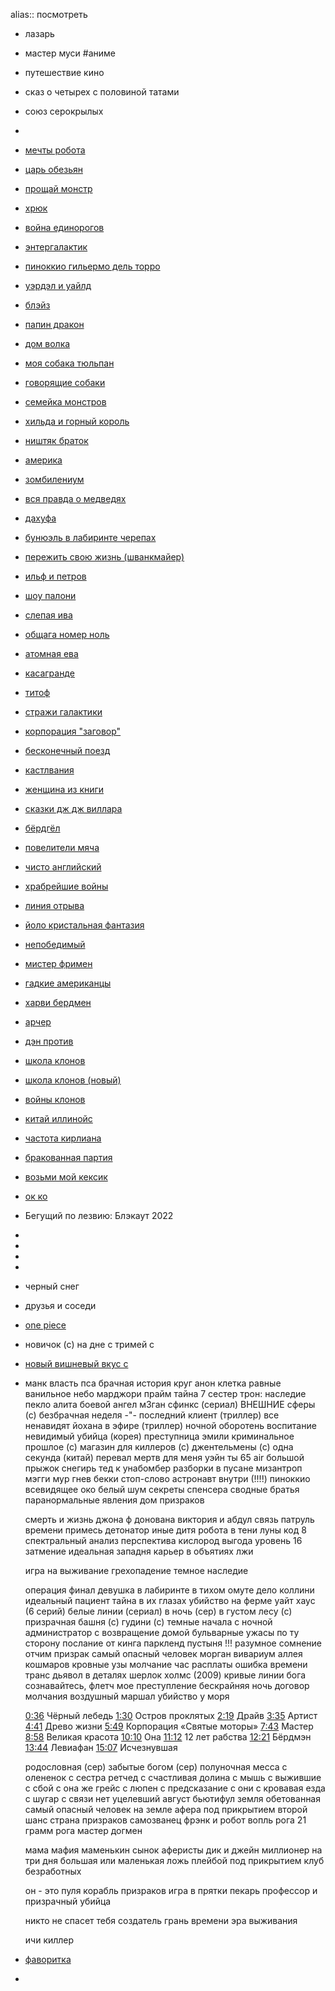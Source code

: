alias::  посмотреть

- лазарь
- мастер муси #аниме
- путешествие кино
- сказ о четырех с половиной татами
- союз серокрылых
-
- [мечты робота](https://kadikama.com/10224-2023-mechty-robota.html)
- [царь обезьян](https://kadikama.com/10055-2023-car-obezjan.html)
- [прощай монстр](https://kadikama.com/10046-2022-proschaj-monstr.html)
- [хрюк](https://kadikama.com/9992-2022-knor.html)
- [война единорогов](https://kadikama.com/9833-2022-vojna-edinorogov.html)
- [энтергалактик](https://kadikama.com/9814-2022-jentergalaktik.html)
- [пиноккио гильермо дель торро](https://kadikama.com/9813-2022-pinokkio-gilermo-del-toro.html)
- [уэрдэл и уайлд](https://kadikama.com/9808-2022-ujendell-i-uajld.html)
- [блэйз](https://kadikama.com/9805-2022-blejz.html)
- [папин дракон](https://kadikama.com/9802-2022-papin-drakon.html)
- [дом волка](https://kadikama.com/9467-2018-dom-volka.html)
- [моя собака тюльпан](https://kadikama.com/9455-2009-moja-sobaka-tjulpan.html)
- [говорящие собаки](https://kadikama.com/9427-2019-ekab-mimmi-i-govorjaschie-sobaki.html)
- [семейка монстров](https://kadikama.com/8642-2020-semejka-monstrov.html)
- [хильда и горный король](https://kadikama.com/8911-2021-hilda-i-gornyj-korol.html)
- [ништяк браток](https://kadikama.com/8909-2020-nishtjak-bratok.html)
- [америка](https://kadikama.com/8898-2021-amerika-film.html)
- [зомбилениум](https://kadikama.com/2765-2017-zombillenium.html)
- [вся правда о медведях](https://kadikama.com/2765-2017-zombillenium.html)
- [дахуфа](https://kadikama.com/2767-2017-da-hufa.html)
- [бунюэль в лабиринте черепах](https://kadikama.com/8044-2018-bunjujel-v-labirinte-cherepah.html)
- [пережить свою жизнь (шванкмайер)](https://kadikama.com/1918-2010-perezhit-svoyu-zhizn.html)
- [ильф и петров](https://kadikama.com/1963-2013-ilfipetrov.html)
- [шоу палони](https://kadikama.com/10702-2022-the-paloni-show-halloween-special.html)
- [слепая ива](https://kadikama.com/10358-2022-slepaja-iva-spjaschaja-zhenschina.html)
- [общага номер ноль](https://kadikama.com/10350-2018-obschaga-nomer-nol.html)
- [атомная ева](https://kadikama.com/10360-2023-nepobedimyj-atomnaja-eva.html)
- [касагранде](https://kadikama.com/10293-2024-kasagrande-film.html)
- [титоф](https://kadikama.com/1950-2011-titof.html)
- [стражи галактики](https://kadikama.com/392-2015-strazhi-galaktiki.html)
- [корпорация "заговор"](https://kadikama.com/8809-2021-korporacija-zagovor.html)
- [бесконечный поезд](https://kadikama.com/7931-2019-beskonechnyj-poezd.html)
- [кастлвания](https://kadikama.com/3588-2017-kastlvaniya.html)
- [женщина из книги](https://kadikama.com/8745-2021-woman-in-the-book.html)
- [сказки дж дж виллара](https://kadikama.com/8390-2020-skazki-dzhdzh-villara.html)
- [бёрдгёл](https://kadikama.com/8772-2021-berdgerl.html)
- [повелители мяча](https://kadikama.com/3668-2018-poveliteli-myacha-9009.html)
- [чисто английский](https://kadikama.com/3804-2012-chisto-angliyskiy.html)
- [храбрейшие войны](https://kadikama.com/498-2012-hrabreyshie-voiny.html)
- [линия отрыва](https://kadikama.com/8737-2021-linija-otryva.html)
- [йоло кристальная фантазия](https://kadikama.com/8627-2020-yolo-kristalnaja-fantazija.html)
- [непобедимый](https://kadikama.com/8538-2021-neujazvimyj.html)
- [мистер фримен](https://kadikama.com/287-2009-mister-frimen.html)
- [гадкие американцы](https://kadikama.com/109-gadkie-amerikancy.html)
- [харви бердмен](https://kadikama.com/318-2000-harvi-berdmen-advokat.html)
- [арчер](https://kadikama.com/91-archer.html)
- [дэн против](https://kadikama.com/358-2011-den-protiv.html)
- [школа клонов](https://kadikama.com/3686-2002-shkola-klonov.html)
- [школа клонов (новый)](https://kadikama.com/9970-2023-clone-high.html)
- [войны клонов](https://kadikama.com/137-zvezdnye-voyny.html)
- [китай иллинойс](https://kadikama.com/2500-2008-kitay-illinoys.html)
- [частота кирлиана](https://kadikama.com/8329-2017-chastota-kirliana.html)
- [бракованная партия](https://kadikama.com/8542-2021-zvezdnye-vojny-brakovannaja-partija.html)
- [возьми мой кексик](https://kadikama.com/9545-2021-take-my-muffin.html)
- [ок ко](https://kadikama.com/8388-2017-okej-kej-o-budem-gerojami.html)
- Бегущий по лезвию: Блэкаут 2022
-
-
-
-
- черный снег
- друзья и соседи
- [one piece](https://rutube.ru/video/1bb85f864e9dc1def9fed219cd232873/?playlist=320765&playlistPage=1)
- новичок (с)
  на дне с
  тримей с
- [новый вишневый вкус с](https://vishnevyy-vkus-hdrezka.net/56-dublyazh/1-season/2-episode)
- манк
  власть пса
  брачная история
  круг
  анон
  клетка
  равные
  ванильное небо
  марджори прайм
  тайна 7 сестер
  трон: наследие
  пекло
  алита боевой ангел
  м3ган
  сфинкс (сериал)
  ВНЕШНИЕ сферы (с)
  безбрачная неделя -"- 
  последний клиент (триллер)
  все ненавидят йохана
  в эфире (триллер)
  ночной оборотень
  воспитание
  невидимый убийца (корея)
  преступница эмили
  криминальное прошлое (с)
  магазин для киллеров (с)
  джентельмены (с)
  одна секунда (китай)
  перевал
  мертв для меня
  уэйн
  ты
  65
  air большой прыжок
  снегирь
   тед к унабомбер
  разборки в пусане
  мизантроп
  мэгги мур
  гнев бекки
  стоп-слово
  астронавт
  внутри (!!!!)
  пиноккио
  всевидящее око
  белый шум
  секреты спенсера
  сводные братья
  паранормальные явления дом призраков
  
  смерть и жизнь джона ф донована
  виктория и абдул
  связь
  патруль времени
  примесь
  детонатор
  иные
  дитя робота
  в тени луны
  код 8
  спектральный анализ
  перспектива
  кислород
  выгода
  уровень 16
  затмение
  идеальная западня
  карьер
  в объятиях лжи
  
  игра на выживание
  грехопадение
  темное наследие
  
  операция финал
  девушка в лабиринте
  в тихом омуте
  дело коллини
  идеальный пациент
  тайна в их глазах
  убийство на ферме уайт хаус (6 серий)
  белые линии (сериал)
  в ночь (сер)
  в густом лесу (с)
  призрачная башня (с)
  гудини (с)
  темные начала с
  ночной администратор с
  возвращение домой
  бульварные ужасы
  по ту сторону
  послание от кинга
  паркленд
  пустыня !!!
  разумное сомнение
  отчим
  призрак
  самый опасный человек
  морган
  вивариум
  аллея кошмаров
  кровные узы
  молчание
  час расплаты
  ошибка времени
  транс
  дьявол в деталях
  шерлок холмс (2009)
  кривые линии бога
  сознавайтесь, флетч
  мое преступление
  бескрайняя ночь
  договор молчания
  воздушный маршал
  убийство у моря
  
  
  [0:36](https://www.youtube.com/watch?v=7X4HlvF8UUs&t=36s) Чёрный лебедь [1:30](https://www.youtube.com/watch?v=7X4HlvF8UUs&t=90s) Остров проклятых [2:19](https://www.youtube.com/watch?v=7X4HlvF8UUs&t=139s) Драйв [3:35](https://www.youtube.com/watch?v=7X4HlvF8UUs&t=215s) Артист [4:41](https://www.youtube.com/watch?v=7X4HlvF8UUs&t=281s) Древо жизни [5:49](https://www.youtube.com/watch?v=7X4HlvF8UUs&t=349s) Корпорация «Святые моторы» [7:43](https://www.youtube.com/watch?v=7X4HlvF8UUs&t=463s) Мастер [8:58](https://www.youtube.com/watch?v=7X4HlvF8UUs&t=538s) Великая красота [10:10](https://www.youtube.com/watch?v=7X4HlvF8UUs&t=610s) Она [11:12](https://www.youtube.com/watch?v=7X4HlvF8UUs&t=672s) 12 лет рабства [12:21](https://www.youtube.com/watch?v=7X4HlvF8UUs&t=741s) Бёрдмэн [13:44](https://www.youtube.com/watch?v=7X4HlvF8UUs&t=824s) Левиафан [15:07](https://www.youtube.com/watch?v=7X4HlvF8UUs&t=907s) Исчезнувшая
  
  родословная (сер)
  забытые богом (сер)
  полуночная месса с
  олененок с
  сестра ретчед с
  счастливая долина с
  мышь с
  выжившие с
  сбой с
  она же грейс с
  люпен с
  предсказание с
  они с
  кровавая езда с
  шугар с
  связи нет
  уцелевший
  август
  бьютифул
  земля обетованная
  самый опасный человек на земле
  афера под прикрытием
  второй шанс
  страна призраков
  самозванец
  фрэнк и робот
  вопль
  рога
  21 грамм
  рога
  мастер
  догмен
  
  мама мафия
  маменькин сынок
  аферисты дик и джейн
  миллионер на три дня
  большая или маленькая ложь
  плейбой под прикрытием
  клуб безработных
  
  он - это пуля
  корабль призраков
  игра в прятки
  пекарь
  профессор и призрачный убийца
  
  никто не спасет тебя
  создатель
  грань времени
  эра выживания
  
  ичи киллер
- [фаворитка](https://rutube.ru/video/be1cd897f0a10200dd2bd7f5fa90e8f5/)
-